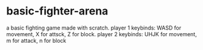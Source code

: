 # basic-fighter-arena
a basic fighting game made with scratch. player 1 keybinds: WASD for movement, X for attsck, Z for block. player 2 keybinds: UHJK for movement, m for attack, n for block
